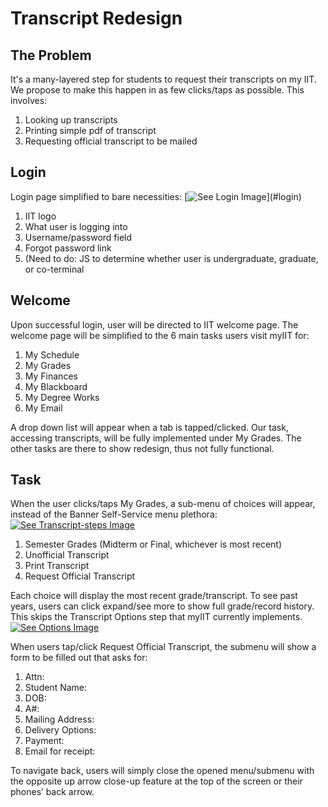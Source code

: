 # Transcript Redesign

## The Problem

It's a many-layered step for students to request their transcripts on my IIT. We propose to make this happen in as few clicks/taps as possible. This involves:

1. Looking up transcripts
2. Printing simple pdf of transcript
3. Requesting official transcript to be mailed

## Login

Login page simplified to bare necessities: [![See Login Image]("https://github.com/marciano117/project_3_team/blob/master/task-analysis/login.png")](#login)

1. IIT logo
2. What user is logging into
3. Username/password field
4. Forgot password link
5. (Need to do: JS to determine whether user is undergraduate, graduate, or co-terminal 

## Welcome

Upon successful login, user will be directed to IIT welcome page. The welcome page will be simplified to the 6 main tasks users visit myIIT for:

1. My Schedule
2. My Grades
3. My Finances
4. My Blackboard
5. My Degree Works
6. My Email

A drop down list will appear when a tab is tapped/clicked. Our task, accessing transcripts, will be fully implemented under My Grades. The other tasks are there to show redesign, thus not fully functional.

## Task

When the user clicks/taps My Grades, a sub-menu of choices will appear, instead of the Banner Self-Service menu plethora: [![See Transcript-steps Image]("transcript-steps.png")](#task)

1. Semester Grades (Midterm or Final, whichever is most recent)
2. Unofficial Transcript
3. Print Transcript
4. Request Official Transcript 

Each choice will display the most recent grade/transcript. To see past years, users can click expand/see more to show full grade/record history. This skips the Transcript Options step that myIIT currently implements. [![See Options Image](options.png")](#task)

When users tap/click Request Official Transcript, the submenu will show a form to be filled out that asks for:  

1. Attn:
2. Student Name:
3. DOB:
4. A#: 
5. Mailing Address:
6. Delivery Options:
7. Payment:
8. Email for receipt:

To navigate back, users will simply close the opened menu/submenu with the opposite up arrow close-up feature at the top of the screen or their phones’ back arrow. 
